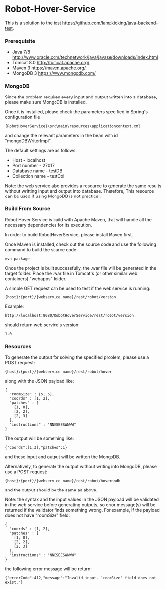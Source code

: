 # Robot-Hover-Service

This is a solution to the test https://github.com/lampkicking/java-backend-test.

### Prerequisite

* Java 7/8 http://www.oracle.com/technetwork/java/javase/downloads/index.html
* Tomcat 8.0 http://tomcat.apache.org/
* Maven 3 https://maven.apache.org/
* MongoDB 3 https://www.mongodb.com/

### MongoDB

Since the problem requires every input and output written into a database, please make sure MongoDB is installed.

Once it is installed, please check the parameters specified in Spring's configuration file

```
{RobotHoverService}\src\main\resources\applicationcontext.xml
```

and change the relevant parameters in the bean with id "mongoDBWriterImpl".

The default settings are as follows:

* Host - localhost
* Port number - 27017
* Database name - testDB
* Collection name - testCol

Note: the web service also provides a resource to generate the same results without writting input and output into database. Therefore, This resource can be used if using MongoDB is not practical.

### Build From Source

Robot Hover Service is build with Apache Maven, that will handle all the necessary dependencies for its execution.

In order to build RobotHoverService, please install Maven first.

Once Maven is installed, check out the source code and use the following command to build the source code:

```
mvn package
```

Once the project is built successfully, the .war file will be generated in the target folder. Place the .war file in Tomcat's (or other similar web containers) "webapps" folder.

A simple GET request can be used to test if the web service is running:

```
{host}:{port}/{webservice name}/rest/robot/version 
```

Example:

```
http://localhost:8080/RobotHoverService/rest/robot/version
```

should return web service's version:

```
1.0
```

### Resources

To generate the output for solving the specified problem, please use a POST request:

```
{host}:{port}/{webservice name}/rest/robot/hover
```

along with the JSON payload like:

```
{
  "roomSize" : [5, 5],
  "coords" : [1, 2],
  "patches" : [
    [1, 0],
    [2, 2],
    [2, 3]
  ],
  "instructions" : "NNESEESWNWW"
}
```

The output will be something like:

```
{"coords":[1,3],"patches":1}
```

and these input and output will be written the MongoDB.

Alternatively, to generate the output without writing into MongoDB, please use a POST request:

```
{host}:{port}/{webservice name}/rest/robot/hovernodb
```

and the output should be the same as above.

Note: the syntax and the input values in the JSON payload will be validated in the web service before generating outputs, so error message(s) will be returned if the validator finds something wrong. For example, if the payload does not have "roomSize" field:

```
{
  "coords" : [1, 2],
  "patches" : [
    [1, 0],
    [2, 2],
    [2, 3]
  ],
  "instructions" : "NNESEESWNWW"
}
```

the following error message will be return:

```
{"errorCode":412,"message":"Invalid input. 'roomSize' field does not exist."}
```

